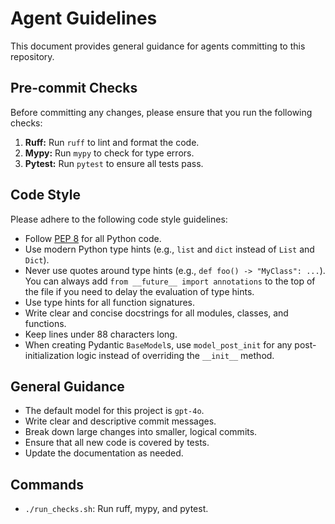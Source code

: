 # Agent Guidelines

This document provides general guidance for agents committing to this repository.

## Pre-commit Checks

Before committing any changes, please ensure that you run the following checks:

1.  **Ruff:** Run `ruff` to lint and format the code.
2.  **Mypy:** Run `mypy` to check for type errors.
3.  **Pytest:** Run `pytest` to ensure all tests pass.

## Code Style

Please adhere to the following code style guidelines:

*   Follow [PEP 8](https://www.python.org/dev/peps/pep-0008/) for all Python code.
*   Use modern Python type hints (e.g., `list` and `dict` instead of `List` and `Dict`).
*   Never use quotes around type hints (e.g., `def foo() -> "MyClass": ...`). You can always add `from __future__ import annotations` to the top of the file if you need to delay the evaluation of type hints.
*   Use type hints for all function signatures.
*   Write clear and concise docstrings for all modules, classes, and functions.
*   Keep lines under 88 characters long.
*   When creating Pydantic `BaseModel`s, use `model_post_init` for any post-initialization logic instead of overriding the `__init__` method.

## General Guidance

*   The default model for this project is `gpt-4o`.
*   Write clear and descriptive commit messages.
*   Break down large changes into smaller, logical commits.
*   Ensure that all new code is covered by tests.
*   Update the documentation as needed.

## Commands

- `./run_checks.sh`: Run ruff, mypy, and pytest.
